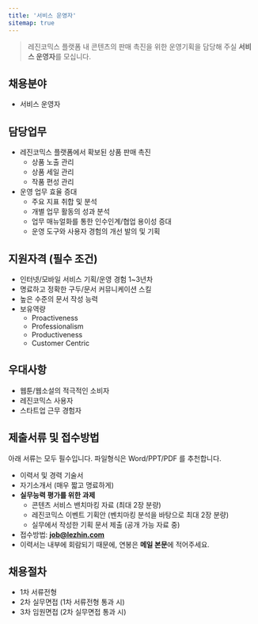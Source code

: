 ```yaml
---
title: '서비스 운영자'
sitemap: true
---
```

> 레진코믹스 플랫폼 내 콘텐츠의 판매 촉진을 위한 운영기획을 담당해 주실
> **서비스 운영자**를 모십니다.

## 채용분야

- 서비스 운영자 

## 담당업무

- 레진코믹스 플랫폼에서 확보된 상품 판매 촉진
	- 상품 노출 관리
  - 상품 세일 관리
  - 작품 편성 관리
- 운영 업무 효율 증대
	- 주요 지표 취합 및 분석
  - 개별 업무 활동의 성과 분석
  - 업무 매뉴얼화를 통한 인수인계/협업 용이성 증대
  - 운영 도구와 사용자 경험의 개선 발의 및 기획

## 지원자격 (필수 조건)

- 인터넷/모바일 서비스 기획/운영 경험 1~3년차 
- 명료하고 정확한 구두/문서 커뮤니케이션 스킬
- 높은 수준의 문서 작성 능력 
- 보유역량 
  - Proactiveness 
  - Professionalism 
  - Productiveness
  - Customer Centric    

## 우대사항

- 웹툰/웹소설의 적극적인 소비자
- 레진코믹스 사용자
- 스타트업 근무 경험자

## 제출서류 및 접수방법

아래 서류는 모두 필수입니다. 파일형식은 Word/PPT/PDF 를 추천합니다.

- 이력서 및 경력 기술서 
- 자기소개서 (매우 짧고 명료하게)
- **실무능력 평가를 위한 과제** 
  - 콘텐츠 서비스 밴치마킹 자료 (최대 2장 분량)
  - 레진코믹스 이벤트 기획안 (벤치마킹 분석을 바탕으로 최대 2장 분량)
  - 실무에서 작성한 기획 문서 제출 (공개 가능 자료 중)
- 접수방법: **job@lezhin.com** 
- 이력서는 내부에 회람되기 때문에, 연봉은 **메일 본문**에 적어주세요.

## 채용절차 

- 1차 서류전형
- 2차 실무면접 (1차 서류전형 통과 시)
- 3차 임원면접 (2차 실무면접 통과 시)
